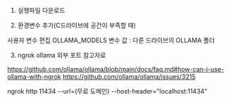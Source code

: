 1. 실행파일 다운로드

2. 환경변수 추가(C드라이브에 공간이 부족할 때)

사용자 변수 편집
OLLAMA_MODELS
변수 값 : 다른 드라이브의 OLLAMA 폴더


3. ngrok ollama 외부 포트
참고자료

https://github.com/ollama/ollama/blob/main/docs/faq.md#how-can-i-use-ollama-with-ngrok
https://github.com/ollama/ollama/issues/3215

ngrok http 11434 --url=(무료 도메인) --host-header="localhost:11434"